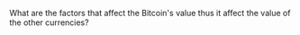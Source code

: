 What are the factors that affect the Bitcoin's value thus it affect the value of the other currencies?
